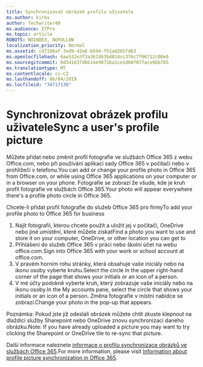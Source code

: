 ```yaml
---
title: Synchronizovat obrázek profilu uživatele
ms.author: kirks
author: Techwriter40
ms.audience: ITPro
ms.topic: article
ROBOTS: NOINDEX, NOFOLLOW
localization_priority: Normal
ms.assetid: cd7196af-3ed9-42e6-b594-f51ad265fd63
ms.openlocfilehash: 6ae532e3f3a3619b3bd014cc376c7f06712c00e0
ms.sourcegitcommit: 6d341637dbb14e90726a1ce1d68f077ace9bb765
ms.translationtype: MT
ms.contentlocale: cs-CZ
ms.lasthandoff: 06/04/2019
ms.locfileid: "34717130"
---
```

# <a name="sync-a-users-profile-picture"></a><span data-ttu-id="3ffae-102">Synchronizovat obrázek profilu uživatele</span><span class="sxs-lookup"><span data-stu-id="3ffae-102">Sync a user's profile picture</span></span>

<p><span data-ttu-id="3ffae-103">Můžete přidat nebo změnit profil fotografie ve službách Office 365 z webu Office.com, nebo při používání aplikací sady Office 365 v počítači nebo v prohlížeči v telefonu.</span><span class="sxs-lookup"><span data-stu-id="3ffae-103">You can add or change your profile photo in Office 365 from Office.com, or while using Office 365 applications on your computer or in a browser on your phone.</span></span> <span data-ttu-id="3ffae-104">Fotografie se zobrazí že všude, kde je kruh profil fotografie ve službách Office 365.</span><span class="sxs-lookup"><span data-stu-id="3ffae-104">Your photo will appear everywhere there's a profile photo circle in Office 365.</span></span></p> <p><span data-ttu-id="3ffae-105">Chcete-li přidat profil fotografie do služeb Office 365 pro firmy</span><span class="sxs-lookup"><span data-stu-id="3ffae-105">To add your profile photo to Office 365 for business</span></span></p> <ol> <li><span data-ttu-id="3ffae-106">Najít fotografii, kterou chcete použít a uložit jej v počítači, OneDrive nebo jiné umístění, které můžete získat</span><span class="sxs-lookup"><span data-stu-id="3ffae-106">Find a photo you want to use and store it on your computer, OneDrive, or other location you can get to</span></span></li> <li><span data-ttu-id="3ffae-107">Přihlášení do služeb Office 365 v práci nebo školní účet na webu office.com.</span><span class="sxs-lookup"><span data-stu-id="3ffae-107">Sign into Office 365 with your work or school account at office.com.</span></span></li> <li><span data-ttu-id="3ffae-108">V pravém horním rohu stránky, která obsahuje vaše iniciály nebo na ikonu osoby vyberte kruhu.</span><span class="sxs-lookup"><span data-stu-id="3ffae-108">Select the circle in the upper right-hand corner of the page that shows your initials or an icon of a person.</span></span></li> <li><span data-ttu-id="3ffae-109">V mé účty podokně vyberte kruh, který zobrazuje vaše iniciály nebo na ikonu osoby.</span><span class="sxs-lookup"><span data-stu-id="3ffae-109">In the My accounts pane, select the circle that shows your initials or an icon of a person.</span></span> <span data-ttu-id="3ffae-110">Změna fotografie v místní nabídce se zobrazí.</span><span class="sxs-lookup"><span data-stu-id="3ffae-110">Change your photo in the pop-up that appears.</span></span></li> </ol> <p><span data-ttu-id="3ffae-111">Poznámka: Pokud jste již odeslali obrázek můžete chtít zkuste klepnout na dlaždici služby Sharepoint nebo OneDrive znovu synchronizaci daného obrázku.</span><span class="sxs-lookup"><span data-stu-id="3ffae-111">Note: If you have already uploaded a picture you may want to try clicking the Sharepoint or OneDrive tile to re-sync that picture.</span></span></p> <p><span data-ttu-id="3ffae-112">Další informace naleznete <a href="https://support.office.com/en-us/article/information-about-profile-picture-synchronization-in-office-365-20594d76-d054-4af4-a660-401133e3d48a?ui=en-US&amp;rs=en-US&amp;ad=US">informace o profilu synchronizace obrázků ve službách Office 365</a>.</span><span class="sxs-lookup"><span data-stu-id="3ffae-112">For more information, please visit <a href="https://support.office.com/en-us/article/information-about-profile-picture-synchronization-in-office-365-20594d76-d054-4af4-a660-401133e3d48a?ui=en-US&amp;rs=en-US&amp;ad=US">Information about profile picture synchronization in Office 365</a>.</span></span></p>
